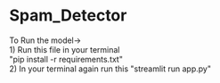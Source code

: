 # Spam_Detector

<p>To Run the model-><br>1) Run this file in your terminal<br> "pip install -r requirements.txt"<br>2) In your terminal again run this "streamlit run app.py"</p>
